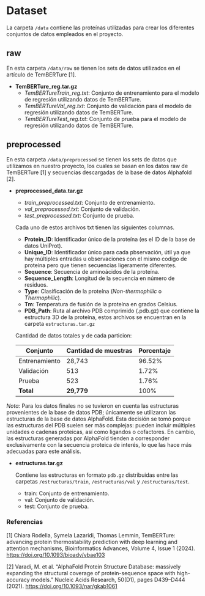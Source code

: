 # Dataset
La carpeta `/data` contiene las proteínas utilizadas para crear los diferentes conjuntos de datos empleados en el proyecto.

## raw 
En esta carpeta  `/data/raw` se tienen los sets de datos utilizados en el artículo de TemBERTure [1].
* **TemBERTure_reg.tar.gz**
  - *TemBERTureTrain_reg.txt*: Conjunto de entrenamiento para el modelo de regresión utilizando datos de TemBERTure.
  - *TemBERTureVal_reg.txt*: Conjunto de validación para el modelo de regresión utilizando datos de TemBERTure.
  - *TemBERTureTest_reg.txt*: Conjunto de prueba para el modelo de regresión utilizando datos de TemBERTure.

## preprocessed
En esta carpeta  `/data/preprocessed` se tienen los sets de datos que utilizamos en nuestro proyecto, los cuales se basan en los datos raw de TemBERTure [1] y secuencias descargadas de la base de datos Alphafold [2].

* **preprocessed_data.tar.gz**
    - *train_preprocessed.txt*: Conjunto de entrenamiento.
  - *val_preprocessed.txt*: Conjunto de validación.
  - *test_preprocessed.txt*: Conjunto de prueba.
  
  Cada uno de estos archivos txt tienen las siguientes columnas.
    - **Protein_ID**: Identificador único de la proteína (es el ID de la base de datos UniProt).
    - **Unique_ID**: Identificador único para cada pbservación, útil ya que hay múltiples entradas u observaciones con el mismo codigo de proteina pero que tienen secuencias ligeramente diferentes.
    - **Sequence**: Secuencia de aminoácidos de la proteína.
    - **Sequence_Length**: Longitud de la secuencia en número de residuos.
    - **Type**: Clasificación de la proteína (*Non-thermophilic* o *Thermophilic*).
    - **Tm**: Temperatura de fusión de la proteína en grados Celsius.
    - **PDB_Path**: Ruta al archivo PDB comprimido (.pdb.gz) que contiene la estructura 3D de la proteína, estos archivos se encuentran en la carpeta `estructuras.tar.gz`

  Cantidad de datos totales y de cada particion:

  | Conjunto     | Cantidad de muestras | Porcentaje |
  |--------------|----------------------|------------|
  | Entrenamiento  | 28,743                | 96.52%     |
  | Validación | 513                   | 1.72%      |
  | Prueba          | 523                   | 1.76%      |
  | **Total**               | **29,779**            | 100%       |

*Nota:* Para los datos finales no se tuvieron en cuenta las estructuras provenientes de la base de datos PDB; únicamente se utilizaron las estructuras de la base de datos AlphaFold. Esta decisión se tomó porque las estructuras del PDB suelen ser más complejas: pueden incluir múltiples unidades o cadenas proteicas, así como ligandos o cofactores. En cambio, las estructuras generadas por AlphaFold tienden a corresponder exclusivamente con la secuencia proteica de interés, lo que las hace más adecuadas para este análisis.

* **estructuras.tar.gz**
  
  Contiene las estructuras en formato `pdb.gz` distribuidas entre las carpetas `/estructuras/train`, `/estructuras/val` y `/estructuras/test`.
  - train: Conjunto de entrenamiento.
  - val: Conjunto de validación.
  - test: Conjunto de prueba.

### **Referencias**

[1] Chiara Rodella, Symela Lazaridi, Thomas Lemmin, TemBERTure: advancing protein thermostability prediction with deep learning and attention mechanisms, Bioinformatics Advances, Volume 4, Issue 1 (2024). https://doi.org/10.1093/bioadv/vbae103

[2] Varadi, M. et al. “AlphaFold Protein Structure Database: massively expanding the structural coverage of protein-sequence space with high-accuracy models.” Nucleic Acids Research, 50(D1), pages D439–D444 (2021). https://doi.org/10.1093/nar/gkab1061

